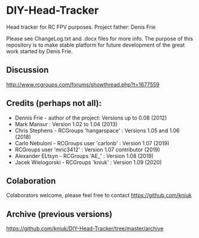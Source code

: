 # DIY-Head-Tracker
Head tracker for RC FPV purposes. Project father: Denis Frie

Please see ChangeLog.txt and .docx files for more info.
The purpose of this repository is to make stable platform for future development of the great work started by Denis Frie.

## Discussion
http://www.rcgroups.com/forums/showthread.php?t=1677559

## Credits (perhaps not all):
- Dennis Frie - author of the project:  Versions up to 0.08 (2012)
- Mark Mansur : Version 1.02 to 1.04 (2013)
- Chris Stephens - RCGroups 'hangarspace' : Versions 1.05 and 1.06 (2018)
- Carlo Nebuloni - RCGroups user 'carlonb' : Version 1.07 (2019)
- RCGroups user 'mric3412' : Version 1.07 contributor (2019)
- Alexander ELtsyn - RCGroups 'AE_' : Version 1.08 (2019)
- Jacek Wielogorski - RCGroups 'kniuk' : Version 1.09 (2020)

## Colaboration
Colaborators welcome, please feel free to contact https://github.com/kniuk

## Archive (previous versions)
https://github.com/kniuk/DIY-Head-Tracker/tree/master/archive
